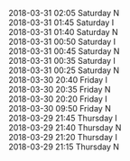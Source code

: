 2018-03-31 02:05 Saturday  N  
2018-03-31 01:45 Saturday  I  
2018-03-31 01:40 Saturday  N  
2018-03-31 00:50 Saturday  I  
2018-03-31 00:45 Saturday  N  
2018-03-31 00:35 Saturday  I  
2018-03-31 00:25 Saturday  N  
2018-03-30 20:40 Friday  I  
2018-03-30 20:35 Friday  N  
2018-03-30 20:20 Friday  I  
2018-03-30 09:50 Friday  N  
2018-03-29 21:45 Thursday  I  
2018-03-29 21:40 Thursday  N  
2018-03-29 21:20 Thursday  I  
2018-03-29 21:15 Thursday  N  
